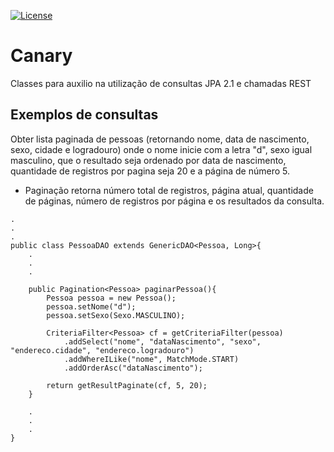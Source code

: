 [![License](http://img.shields.io/:license-apache-blue.svg)](http://www.apache.org/licenses/LICENSE-2.0.html)

# Canary

Classes para auxilio na utilização de consultas JPA 2.1 e chamadas REST

## Exemplos de consultas

Obter lista paginada de pessoas (retornando nome, data de nascimento, sexo, cidade e logradouro) onde o nome inicie com a letra "d", sexo igual masculino, que o resultado seja ordenado por data de nascimento, quantidade de registros por pagina seja 20 e a página de número 5.

* Paginação retorna número total de registros, página atual, quantidade de páginas, número de registros por página e os resultados da consulta.

```
.
.
.
public class PessoaDAO extends GenericDAO<Pessoa, Long>{
	.
	.
	.

	public Pagination<Pessoa> paginarPessoa(){
		Pessoa pessoa = new Pessoa();
		pessoa.setNome("d");
		pessoa.setSexo(Sexo.MASCULINO);
		
		CriteriaFilter<Pessoa> cf = getCriteriaFilter(pessoa)
			.addSelect("nome", "dataNascimento", "sexo", "endereco.cidade", "endereco.logradouro")
			.addWhereILike("nome", MatchMode.START)
			.addOrderAsc("dataNascimento");
				
		return getResultPaginate(cf, 5, 20);
	}

	.
	.
	.
}
```
